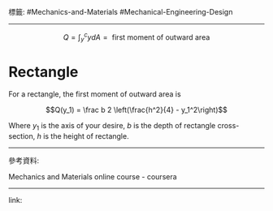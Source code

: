 標籤: #Mechanics-and-Materials #Mechanical-Engineering-Design 

---

$$Q = \int_y^c y dA = \text{ first moment of outward area }$$

# Rectangle

For a rectangle, the first moment of outward area is 

$$Q(y_1) = \frac b 2 \left(\frac{h^2}{4} - y_1^2\right)$$

Where $y_1$ is the axis of your desire, $b$ is the depth of rectangle cross-section, $h$ is the height of rectangle.

---

參考資料:

Mechanics and Materials online course - coursera

---

link:

